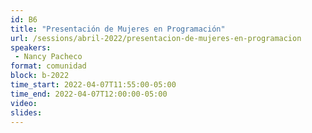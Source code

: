 ```yaml
---
id: B6
title: "Presentación de Mujeres en Programación"
url: /sessions/abril-2022/presentacion-de-mujeres-en-programacion
speakers:
 - Nancy Pacheco
format: comunidad
block: b-2022
time_start: 2022-04-07T11:55:00-05:00
time_end: 2022-04-07T12:00:00-05:00
video:
slides:
---
```

